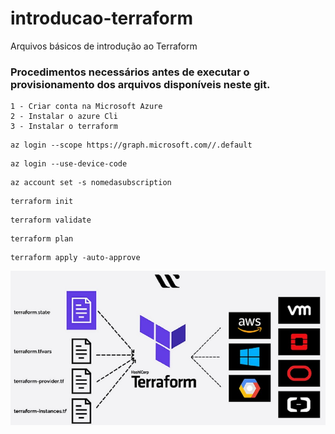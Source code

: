 # introducao-terraform
Arquivos básicos de introdução ao Terraform

### Procedimentos necessários antes de executar o provisionamento dos arquivos disponíveis neste git.

```
1 - Criar conta na Microsoft Azure
2 - Instalar o azure Cli 
3 - Instalar o terraform 

```

```
az login --scope https://graph.microsoft.com//.default
```

```
az login --use-device-code
```

```
az account set -s nomedasubscription
```

```
terraform init
```

```
terraform validate
```

```
terraform plan
```

```
terraform apply -auto-approve
```


![stack Overflow](https://github.com/psg-multicloud/introducao-terraform/blob/main/terraform1.jpg)